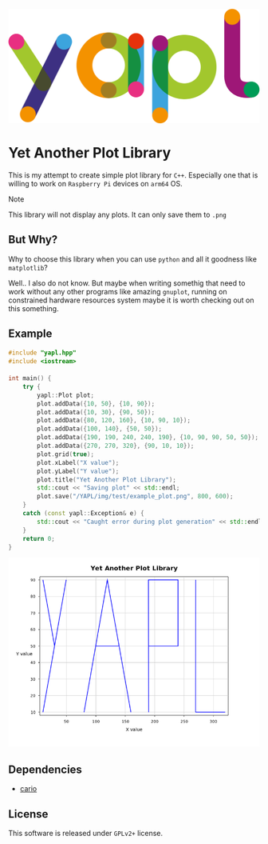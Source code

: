 ![logo](./img/logo.png)

# Yet Another Plot Library
This is my attempt to create simple plot library for `C++`. Especially one that is willing to work on `Raspberry Pi` devices on `arm64` OS. 

> [!NOTE]
> This library will not display any plots. It can only save them to `.png`

## But Why?
Why to choose this library when you can use `python` and all it goodness like `matplotlib`?

Well.. I also do not know. But maybe when writing somethig that need to work without any other programs like amazing `gnuplot`, running on constrained hardware resources system maybe it is worth checking out on this something.

## Example

```cpp
#include "yapl.hpp"
#include <iostream>

int main() {
    try {
        yapl::Plot plot;
        plot.addData({10, 50}, {10, 90});
        plot.addData({10, 30}, {90, 50});
        plot.addData({80, 120, 160}, {10, 90, 10});
        plot.addData({100, 140}, {50, 50});
        plot.addData({190, 190, 240, 240, 190}, {10, 90, 90, 50, 50});
        plot.addData({270, 270, 320}, {90, 10, 10});
        plot.grid(true);
        plot.xLabel("X value");
        plot.yLabel("Y value");
        plot.title("Yet Another Plot Library");
        std::cout << "Saving plot" << std::endl;
        plot.save("/YAPL/img/test/example_plot.png", 800, 600);
    }
    catch (const yapl::Exception& e) {
        std::cout << "Caught error during plot generation" << std::endl;
    }
    return 0;
}
```
![output](./img/example_plot.png)
## Dependencies
- [cario](https://www.cairographics.org/)

## License
This software is released under `GPLv2+` license.